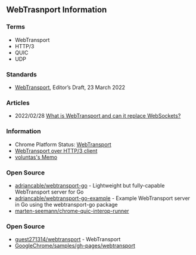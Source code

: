 ## WebTrasnport Information

### Terms
- WebTransport
- HTTP/3
- QUIC
- UDP

### Standards
- [WebTransport](https://w3c.github.io/webtransport/), Editor’s Draft, 23 March 2022


### Articles
- 2022/02/28 [What is WebTransport and can it replace WebSockets?](https://ably.com/blog/can-webtransport-replace-websockets)


### Information
- Chrome Platform Status: [WebTransport](https://chromestatus.com/feature/4854144902889472)
- [WebTransport over HTTP/3 client](https://googlechrome.github.io/samples/webtransport/client.html)
- [voluntas's Memo](https://zenn.dev/voluntas/scraps/b776c706a1811a)


### Open Source
- [adriancable/webtransport-go](https://github.com/adriancable/webtransport-go) - Lightweight but fully-capable WebTransport server for Go
- [adriancable/webtransport-go-example](https://github.com/adriancable/webtransport-go-example) - Example WebTransport server in Go using the webtransport-go package
- [marten-seemann/chrome-quic-interop-runner](https://github.com/marten-seemann/chrome-quic-interop-runner)


### Open Source
- [guest271314/webtransport](https://github.com/guest271314/webtransport) - WebTransport
- [GoogleChrome/samples/gh-pages/webtransport](https://github.com/GoogleChrome/samples/tree/gh-pages/webtransport)


